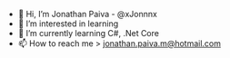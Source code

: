 - 👋 Hi, I’m Jonathan Paiva - @xJonnnx
- 👀 I’m interested in learning
- 🌱 I’m currently learning C#, .Net Core
- 📫 How to reach me > jonathan.paiva.m@hotmail.com

<!---
xJonnnx/xJonnnx is a ✨ special ✨ repository because its `README.md` (this file) appears on your GitHub profile.
You can click the Preview link to take a look at your changes.
--->
